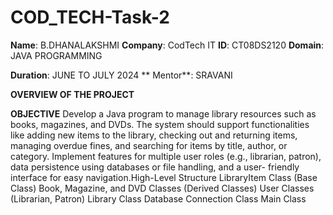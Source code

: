 # COD_TECH-Task-2

**Name**: B.DHANALAKSHMI 
**Company**: CodTech IT 
**ID**: CT08DS2120
**Domain**: JAVA PROGRAMMING 

**Duration**: JUNE TO JULY 2024
** Mentor**: SRAVANI

**OVERVIEW OF THE PROJECT**

**OBJECTIVE**
Develop a Java program to manage library resources such as books,
magazines, and DVDs. The system should support functionalities like
adding new items to the library, checking out and returning items,
managing overdue fines, and searching for items by title, author, or
category. Implement features for multiple user roles (e.g., librarian,
patron), data persistence using databases or file handling, and a user-
friendly interface for easy navigation.High-Level Structure
LibraryItem Class (Base Class)
Book, Magazine, and DVD Classes (Derived Classes)
User Classes (Librarian, Patron)
Library Class
Database Connection Class
Main Class
